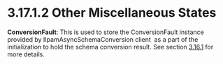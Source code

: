 <html dir="LTR" xmlns:mshelp="http://msdn.microsoft.com/mshelp" xmlns:ddue="http://ddue.schemas.microsoft.com/authoring/2003/5" xmlns:xlink="http://www.w3.org/1999/xlink" xmlns:tool="http://www.microsoft.com/tooltip">
 <body>
 <div id="header">
 <h1 class="heading">3.17.1.2 Other Miscellaneous States</h1>
 </div>
 <div id="mainSection">
 <div id="mainBody">
 <div id="allHistory" class="saveHistory"></div>
 <div id="sectionSection0" class="section" name="collapseableSection">
 

<p><b>ConversionFault</b>: This is used to store the
ConversionFault instance provided by IIpamAsyncSchemaConversion client  as a
part of the initialization to hold the schema conversion result. See section <a href="7b531d8a-195b-46ce-9195-21bef20cca2e.md">3.16.1</a> for more details.</p>


 </div>
 </div>
 </div>
 </body>
</html>